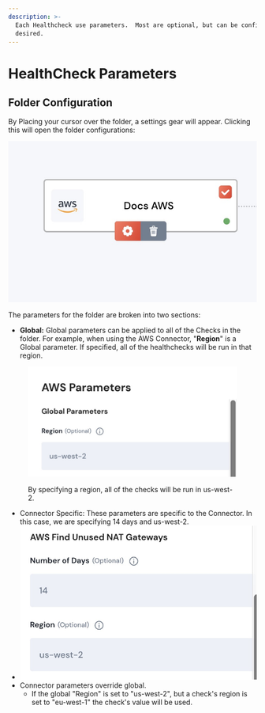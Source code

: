 ```yaml
---
description: >-
  Each Healthcheck use parameters.  Most are optional, but can be configured if
  desired.
---
```


# HealthCheck Parameters

## Folder Configuration

By Placing your cursor over the folder, a settings gear will appear.  Clicking this will open the folder configurations:

![](<../.gitbook/assets/image (20).png>)

The parameters for the folder are broken into two sections:

* **Global:** Global parameters can be applied to all of the Checks in the folder.  For example, when using the AWS Connector, "**Region**" is a Global parameter.  If specified, all of the healthchecks will be run in that region.

<figure><img src="../.gitbook/assets/image (12).png" alt=""><figcaption><p>By specifying a region, all of the checks will be run in us-west-2.</p></figcaption></figure>

* Connector Specific: These parameters are specific to the Connector.  In this case, we are specifying 14 days and us-west-2.
* ![](../.gitbook/assets/image.png)
* Connector parameters override global. &#x20;
  * If the global "Region" is set to "us-west-2", but a check's region is set to "eu-west-1" the check's value will be used.
